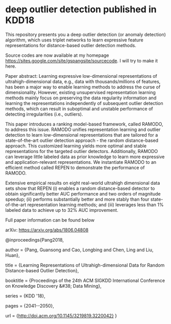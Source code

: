 # deep outlier detection published in KDD18

This repository presents you a deep outlier detection (or anomaly detection) algorithm, which uses triplet networks to learn expressive feature representations for distance-based outlier detection methods.

Source codes are now available at my homepage https://sites.google.com/site/gspangsite/sourcecode. I will try to make it here.

Paper abstract:
Learning expressive low-dimensional representations of ultrahigh-dimensional data, e.g., data with thousands/millions of features, has been a major way to enable learning methods to address the curse of dimensionality. However, existing unsupervised representation learning methods mainly focus on preserving the data regularity information and learning the representations independently of subsequent outlier detection methods, which can result in suboptimal and unstable performance of detecting irregularities (i.e., outliers).

This paper introduces a ranking model-based framework, called RAMODO, to address this issue. RAMODO unifies representation learning and outlier detection to learn low-dimensional representations that are tailored for a state-of-the-art outlier detection approach - the random distance-based approach. This customized learning yields more optimal and stable representations for the targeted outlier detectors. Additionally, RAMODO can leverage little labeled data as prior knowledge to learn more expressive and application-relevant representations. We instantiate RAMODO to an efficient method called REPEN to demonstrate the performance of RAMODO.

Extensive empirical results on eight real-world ultrahigh dimensional data sets show that REPEN (i) enables a random distance-based detector to obtain significantly better AUC performance and two orders of magnitude speedup; (ii) performs substantially better and more stably than four state-of-the-art representation learning methods; and (iii) leverages less than 1% labeled data to achieve up to 32% AUC improvement.

Full paper information can be found below

arXiv: https://arxiv.org/abs/1806.04808

@inproceedings{Pang2018,

 author = {Pang, Guansong and Cao, Longbing and Chen, Ling and Liu, Huan},
 
 title = {Learning Representations of Ultrahigh-dimensional Data for Random Distance-based Outlier Detection},
 
 booktitle = {Proceedings of the 24th ACM SIGKDD International Conference on Knowledge Discovery \&\#38; Data Mining},
 
 series = {KDD '18},
 
 pages = {2041--2050},
 
 url = {http://doi.acm.org/10.1145/3219819.3220042}
} 
